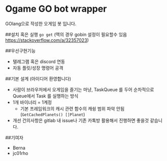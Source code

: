 # Ogame GO bot wrapper
GOlang으로 작성한 오게임 봇 입니다.

##설치 혹은 실행
```go get``` (맥의 경우  gobin 설정이 필요할수 있음 https://stackoverflow.com/a/32357023)


##우선구현기능
- 텔레그램 혹은 discord 연동
- 자동 플릿/성장 명령어 공격

##기본 설계 (아이디어 환영합니다)
- 사람이 브라우저에서 오게임을 즐기는 마냥, TaskQueue 를 두어 순차적으로 Queue에서 Task 를 실행하는 방식
- 1개 바이너리 = 1계정
  - 기본 프레임워크의 캐시 관련 함수의 캐슁 범위 파악 안됨 (``` GetCachedPlanets() []Planet ```)
- 개선 건의사항은 gitlab  내 issue나 기존 카톡방 활용해서 진행하면 좋을것 같습니다.

      
       

##기여자
- Berna
- jc01rho
